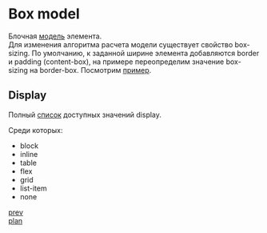 <h1>Box model</h1>

<div>
Блочная <a href="http://xiper.net/assets/images/lessons/css/box-model/box-model-w3c-height.png">модель</a> элемента.
</div>

<div>
Для изменения алгоритма расчета модели существует свойство box-sizing.
По умолчанию, к заданной ширине элемента добавляются border и padding (content-box),
на примере переопределим значение box-sizing на border-box.
Посмотрим <a href="https://codepen.io/paawel/pen/pdQLVL">пример</a>.
</div>

<h2>
Display
</h2>

<div>
Полный <a href="https://developer.mozilla.org/en-US/docs/Web/CSS/display">список</a> доступных значений display.

Среди которых:
</div>

<ul>
<li>
block
</li>
<li>
inline
</li>
<li>
table
</li>
<li>
flex
</li>
<li>
grid
</li>
<li>
list-item
</li>
<li>
none
</li>
</ul>

<a href="03.md">prev</a>
<br/>
<a href="00.md">plan</a>
